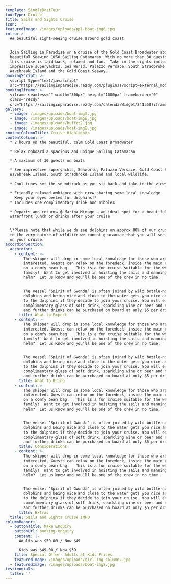 ```yaml
---
template: SingleBoatTour
tourType: Cruise
title: Sails and Sights Cruise
icon: ''
featuredImage: /images/uploads/ppl-boat-img6.jpg
intro: >-
  ## beautiful sight-seeing cruise around gold coast


  Join Sailing in Paradise on a cruise of the Gold Coast Broadwater aboard a
  beautiful Seawind 1050 Sailing Catamaran. With no more than 30 guests on board
  this cruise is laid back, relaxed and fun.  Take in the sights including
  impressive superyachts, Sea World, Palazzo Versace, South Stradbroke Island,
  Wavebreak Island and the Gold Coast Seaway.
bookingScript: >-
  <script type="text/javascript"
  src="https://sailinginparadise.rezdy.com/pluginJs?script=external_modal"></script>
bookingIframe: >-
  <iframe seamless="" width="300px" height="1000px" frameborder="0"
  class="rezdy"
  src="https://sailinginparadise.rezdy.com/calendarWidget/241550?iframe=true&targetFrame=_new_modal"></iframe>
gallery:
  - image: /images/uploads/boat-img3.jpg
  - image: /images/uploads/boat-img8.jpg
  - image: /images/uploads/buffet2.jpg
  - image: /images/uploads/boat-img9.jpg
contentColumnTitle: Cruise Highlights
contentColumn: >-
  * 2 hours on the beautiful, calm Gold Coast Broadwater

  * Relax onboard a spacious and unique Sailing Catamaran

  * A maximum of 30 guests on boats

  * See impressive superyachts, Seaworld, Palazzo Versace, Gold Coast Seaway,
  Wavebreak Island, South Stradbroke Island and local wildlife.

  * Cool tunes set the soundtrack as you sit back and take in the views

  * Friendly relaxed ambience with crew sharing some local knowledge
    Keep your eyes peeled for dolphins!*
  * Includes one complimentary drink and nibbles

  * Departs and returns @ Marina Mirage – an ideal spot for a beautiful
  waterfront lunch or drinks after your cruise


  \*Please note that while we do see dolphins on approx 80% of our cruises, due
  to the very nature of wildlife we cannot guarantee that you will see dolphins
  on your cruise.
accordionSection:
  accordion:
    - content: >-
        The skipper will drop in some local knowledge for those who are
        interested. Guests can relax on the foredeck, inside the main cabin, or
        on a comfy bean bag.   This is a fun cruise suitable for the whole
        family!  Want to get involved in hoisting the sails and manning the
        helm?  Let us know and you’ll be one of the crew in no time. 


        The vessel ‘Spirit of Gwonda’ is often joined by wild bottle-nose
        dolphins and being nice and close to the water gets you nice and close
        to the dolphins if they decide to join your cruise. You will enjoy one
        complimentary glass of soft drink, sparkling wine or beer and nibbles
        and further drinks can be purchased on board at only $5 per drink.
      title: What to Expect
    - content: >-
        The skipper will drop in some local knowledge for those who are
        interested. Guests can relax on the foredeck, inside the main cabin, or
        on a comfy bean bag.   This is a fun cruise suitable for the whole
        family!  Want to get involved in hoisting the sails and manning the
        helm?  Let us know and you’ll be one of the crew in no time. 


        The vessel ‘Spirit of Gwonda’ is often joined by wild bottle-nose
        dolphins and being nice and close to the water gets you nice and close
        to the dolphins if they decide to join your cruise. You will enjoy one
        complimentary glass of soft drink, sparkling wine or beer and nibbles
        and further drinks can be purchased on board at only $5 per drink.
      title: What To Bring
    - content: >-
        The skipper will drop in some local knowledge for those who are
        interested. Guests can relax on the foredeck, inside the main cabin, or
        on a comfy bean bag.   This is a fun cruise suitable for the whole
        family!  Want to get involved in hoisting the sails and manning the
        helm?  Let us know and you’ll be one of the crew in no time. 


        The vessel ‘Spirit of Gwonda’ is often joined by wild bottle-nose
        dolphins and being nice and close to the water gets you nice and close
        to the dolphins if they decide to join your cruise. You will enjoy one
        complimentary glass of soft drink, sparkling wine or beer and nibbles
        and further drinks can be purchased on board at only $5 per drink.
      title: Considerations
    - content: >-
        The skipper will drop in some local knowledge for those who are
        interested. Guests can relax on the foredeck, inside the main cabin, or
        on a comfy bean bag.   This is a fun cruise suitable for the whole
        family!  Want to get involved in hoisting the sails and manning the
        helm?  Let us know and you’ll be one of the crew in no time. 


        The vessel ‘Spirit of Gwonda’ is often joined by wild bottle-nose
        dolphins and being nice and close to the water gets you nice and close
        to the dolphins if they decide to join your cruise. You will enjoy one
        complimentary glass of soft drink, sparkling wine or beer and nibbles
        and further drinks can be purchased on board at only $5 per drink.
      title: Extras
  title: Sails and Sights Cruise INFO
columnBanner:
  - buttonTitle: Make Enquiry
    buttonUrl: booking-enquiry
    content: |-
      Adults was $59.00 / Now $49

      Kids was $49.00 / Now $39
    title: Special Offer- Adults at Kids Prices
    featuredImage: /images/uploads/girl-img-column2.jpg
  - featuredImage: /images/uploads/boat-img8.jpg
testimonials:
  title: ''
---
```


